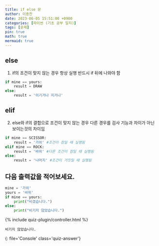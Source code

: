```yaml
---
title: if else 문
author: 이종찬
date: 2023-06-05 15:51:00 +0900
categories: [파이썬 (기초 공부 일지)]
tags: [문제]
pin: true
math: true
mermaid: true
---
```


## else
1. if의 조건이 맞지 않는 경우 항상 실행
    반드시 if 뒤에 나와야 함
```python
if mine == yours:
    result = DRAW
else:
    result = '이기거나 지거나'
```


## elif
2. else와 if의 결합으로 조건이 맞지 않는 경우 다른 경우를 검사
    기능과 차이가 아닌 보이는것의 차이임
```python
if mine == SCISSOR:
    result = '가위' #조건이 참일 때 실행됨
elif mine == ROCK:  
    result = '바위' #다른 조건이 참일 때 실행됨
else:
    result = '나머지' #조건이 거짓일 때 실행됨
```
    
## 다음 출력값을 적어보세요.
```python
mine = '가위'
yours = '바위'
if mine == yours:
    print("비겼습니다.")
else:
    print("비기지 않았습니다.")
```

<script>
    window.quiz_plugin_answer = "비기지 않았습니다.";
</script>

{% include quiz-plugin/controller.html %}

```
비기지 않았습니다.
```
{: file='Console' class='quiz-answer'}
